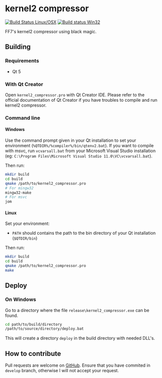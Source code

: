 # kernel2 compressor

[![Build Status Linux/OSX](https://travis-ci.org/myst6re/kernel2_compressor.svg?branch=develop)](https://travis-ci.org/myst6re/kernel2_compressor)
[![Build status Win32](https://ci.appveyor.com/api/projects/status/7sbsalqdtagkjwv3/branch/develop?svg=true)](https://ci.appveyor.com/project/myst6re/kernel2_compressor/branch/develop)

FF7's kernel2 compressor using black magic.

## Building

### Requirements

 - Qt 5

### With Qt Creator

Open `kernel2_compressor.pro` with Qt Creator IDE.
Please refer to the official documentation of Qt Creator
if you have troubles to compile and run kernel2 compressor.

### Command line

#### Windows

Use the command prompt given in your Qt installation
to set your environment (`%QTDIR%/%compiler%/bin/qtenv2.bat`).
If you want to compile with msvc, run `vcvarsall.bat`
from your Microsoft Visual Studio installation
(eg: `C:\Program Files\Microsoft Visual Studio 11.0\VC\vcvarsall.bat`).

Then run:

~~~sh
mkdir build
cd build
qmake /path/to/kernel2_compressor.pro
# For mingw32
mingw32-make
# For msvc
jom
~~~

#### Linux

Set your environment:

 - `PATH` should contains the path to the bin directory of your Qt installation (`$QTDIR/bin`)

Then run:

~~~sh
mkdir build
cd build
qmake /path/to/kernel2_compressor.pro
make
~~~

## Deploy

### On Windows

Go to a directory where the file `release\kernel2_compressor.exe` can be found.

~~~sh
cd path/to/build/directory
/path/to/source/directory/deploy.bat
~~~

This will create a directory `deploy` in the build directory with needed DLL's.

## How to contribute

Pull requests are welcome on [GitHub](https://github.com/myst6re/kernel2_compressor).
Ensure that you have commited in `develop` branch, otherwise I will not accept your
request.
